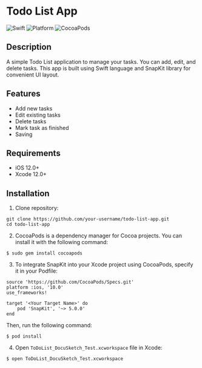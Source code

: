 # Todo List App

![Swift](https://img.shields.io/badge/Swift-5.0-orange.svg)
![Platform](https://img.shields.io/badge/platform-iOS-lightgrey.svg)
![CocoaPods](https://img.shields.io/cocoapods/v/SnapKit.svg)

## Description

A simple Todo List application to manage your tasks. You can add, edit, and delete tasks. This app is built using Swift language and SnapKit library for convenient UI layout.

## Features

- Add new tasks
- Edit existing tasks
- Delete tasks
- Mark task as finished
- Saving

## Requirements

- iOS 12.0+
- Xcode 12.0+


## Installation

1. Clone repository:
```
git clone https://github.com/your-username/todo-list-app.git
cd todo-list-app
```
2. CocoaPods is a dependency manager for Cocoa projects. You can install it with the following command:
```
$ sudo gem install cocoapods

```
3. To integrate SnapKit into your Xcode project using CocoaPods, specify it in your Podfile:
```
source 'https://github.com/CocoaPods/Specs.git'
platform :ios, '10.0'
use_frameworks!

target '<Your Target Name>' do
    pod 'SnapKit', '~> 5.0.0'
end
```
Then, run the following command:
```
$ pod install
```
4. Open `ToDoList_DocuSketch_Test.xcworkspace` file in Xcode:
```
$ open ToDoList_DocuSketch_Test.xcworkspace
```
